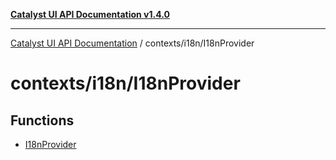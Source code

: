 [**Catalyst UI API Documentation v1.4.0**](../../../README.md)

---

[Catalyst UI API Documentation](../../../README.md) / contexts/i18n/I18nProvider

# contexts/i18n/I18nProvider

## Functions

- [I18nProvider](functions/I18nProvider.md)
